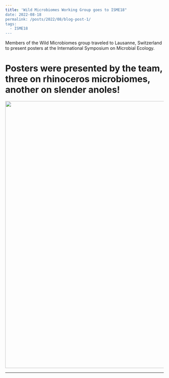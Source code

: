 ```yaml
---
title: 'Wild Microbiomes Working Group goes to ISME18"
date: 2022-08-18
permalink: /posts/2022/08/blog-post-1/
tags:
  - ISME18
---
```


Members of the Wild Microbiomes group traveled to Lausanne, Switzerland to present posters at the International Symposium on Microbial Ecology.  

Posters were presented by the team, three on rhinoceros microbiomes, another on slender anoles!
======

<p align='center'>
	<img src='/images/ISME18.png' width='850px'>
</p> 

------